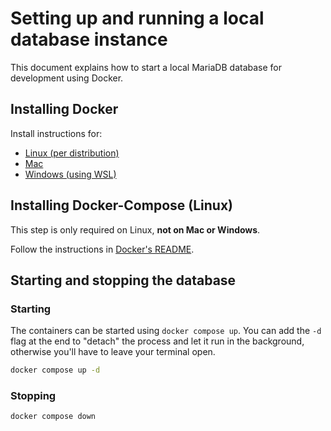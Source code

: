 # Setting up and running a local database instance

This document explains how to start a local MariaDB database for development using Docker.

## Installing Docker

Install instructions for:

- [Linux (per distribution)](https://docs.docker.com/engine/install/#server)
- [Mac](https://docs.docker.com/desktop/mac/install/)
- [Windows (using WSL)](https://docs.docker.com/desktop/windows/install/)

## Installing Docker-Compose (Linux)

This step is only required on Linux, **not on Mac or Windows**.

Follow the instructions in [Docker's README](https://github.com/docker/compose#linux).

## Starting and stopping the database

### Starting

The containers can be started using `docker compose up`. You can add the `-d` flag at the end to "detach" the process and let it run in the background, otherwise you'll have to leave your terminal open.

```sh
docker compose up -d
```

### Stopping

```sh
docker compose down
```
